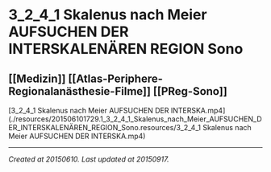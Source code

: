 # 3_2_4_1 Skalenus nach Meier AUFSUCHEN DER INTERSKALENÄREN REGION Sono
 [[Medizin]] [[Atlas-Periphere-Regionalanästhesie-Filme]] [[PReg-Sono]] 
---



[3\_2\_4\_1 Skalenus nach Meier AUFSUCHEN DER INTERSKA.mp4](./resources/201506101729.1_3_2_4_1_Skalenus_nach_Meier_AUFSUCHEN_DER_INTERSKALENÄREN_REGION_Sono.resources/3_2_4_1 Skalenus nach Meier AUFSUCHEN DER INTERSKA.mp4)

---

_Created at 20150610._
_Last updated at 20150917._



